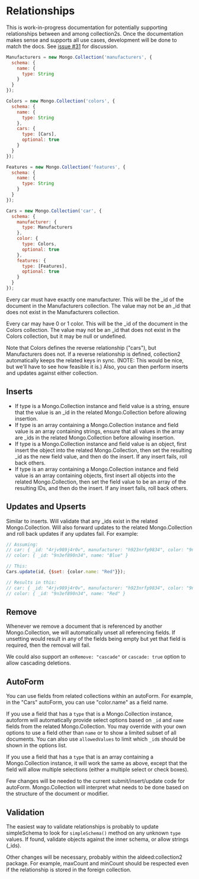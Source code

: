 # Relationships

This is work-in-progress documentation for potentially supporting relationships
between and among collection2s. Once the documentation makes sense and
supports all use cases, development will be done to match the docs. See
[issue #31](https://github.com/aldeed/meteor-collection2/issues/31) for
discussion.

```js
Manufacturers = new Mongo.Collection('manufacturers', {
  schema: {
    name: {
      type: String
    }
  }
});

Colors = new Mongo.Collection('colors', {
  schema: {
    name: {
      type: String
    },
    cars: {
      type: [Cars],
      optional: true
    }
  }
});

Features = new Mongo.Collection('features', {
  schema: {
    name: {
      type: String
    }
  }
});

Cars = new Mongo.Collection('car', {
  schema: {
    manufacturer: {
      type: Manufacturers
    },
    color: {
      type: Colors,
      optional: true
    },
    features: {
      type: [Features],
      optional: true
    }
  }
});
```

Every car must have exactly one manufacturer. This will be the _id of the
document in the Manufacturers collection. The value may not be an _id that
does not exist in the Manufacturers collection.

Every car may have 0 or 1 color. This will be the _id of the
document in the Colors collection. The value may not be an _id that
does not exist in the Colors collection, but it may be null or undefined.

Note that Colors defines the reverse relationship ("cars"), but Manufacturers
does not. If a reverse relationship is defined, collection2 automatically keeps
the related keys in sync. (NOTE: This would be nice, but we'll have to see how feasible
it is.) Also, you can then perform inserts and updates against either collection.

## Inserts

* If type is a Mongo.Collection instance and field value is a string, ensure that
the value is an _id in the related Mongo.Collection before allowing insertion.
* If type is an array containing a Mongo.Collection instance and field value is an
array containing strings, ensure that all values in the array are _ids in the
related Mongo.Collection before allowing insertion.
* If type is a Mongo.Collection instance and field value is an object, first insert the
object into the related Mongo.Collection, then set the resulting _id as the
new field value, and then do the insert. If any insert fails, roll back others.
* If type is an array containing a Mongo.Collection instance and field value is an
array containing objects, first insert all objects into the related Mongo.Collection,
then set the field value to be an array of the resulting IDs, and then do the
insert. If any insert fails, roll back others.

## Updates and Upserts

Similar to inserts. Will validate that any _ids exist in the related Mongo.Collection.
Will also forward updates to the related Mongo.Collection and roll back updates if
any updates fail. For example:

```js
// Assuming:
// car: { _id: "4rjv989j4r0v", manufacturer: "h923nrfp9834", color: "9n3ef890n34" }
// color: { _id: "9n3ef890n34", name: "Blue" }

// This:
Cars.update(id, {$set: {color.name: "Red"}});

// Results in this:
// car: { _id: "4rjv989j4r0v", manufacturer: "h923nrfp9834", color: "9n3ef890n34" }
// color: { _id: "9n3ef890n34", name: "Red" }
```

## Remove

Whenever we remove a document that is referenced by another Mongo.Collection, we
will automatically unset all referencing fields. If unsetting would result in
any of the fields being empty but yet that field is required, then the removal
will fail.

We could also support an `onRemove: "cascade"` or `cascade: true` option to
allow cascading deletions.

## AutoForm

You can use fields from related collections within an autoForm. For example,
in the "Cars" autoForm, you can use "color.name" as a field name.

If you use a field that has a `type` that is a Mongo.Collection instance, autoform
will automatically provide select options based on `_id` and `name` fields
from the related Mongo.Collection. You may override with your own options to use
a field other than `name` or to show a limited subset of all documents. You can
also use `allowedValues` to limit which `_id`s should be shown in the options list.

If you use a field that has a `type` that is an array containing a
Mongo.Collection instance, it will work the same as above, except that the field
will allow multiple selections (either a multiple select or check boxes).

Few changes will be needed to the current submit/insert/update code for autoForm.
Mongo.Collection will interpret what needs to be done based on the structure of the
document or modifier.

## Validation

The easiest way to validate relationships is probably to update simpleSchema to
look for `simpleSchema()` method on any unknown `type` values. If found, validate
objects against the inner schema, or allow strings (_ids).

Other changes will be necessary, probably within the aldeed:collection2 package. For example,
maxCount and minCount should be respected even if the relationship is stored in
the foreign collection.